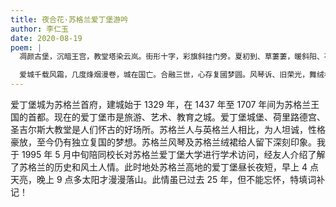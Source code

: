 ```yaml
---
title: 夜合花·苏格兰爱丁堡游吟
author: 李仁玉
date: 2020-08-19
poem: |
  凋颜古堡，沉暗王宫，教堂塔染云岚。街形十字，彩旗斜挂门旁。夏初到、草萋萋，暖斜阳、花沁幽香。八方游客，熙熙攘攘，各式衣妆。

  爱城千载风霜，几度烽烟漫卷，城在国亡。合融三世，心存复國梦圆。风琴诉、旧荣光，舞绒裙、情意飞扬。斑澜高地，无眠短夜，吟阙持觞。
---
```


爱丁堡城为苏格兰首府，建城始于 1329 年，在 1437 年至 1707 年间为苏格兰王国的首都。现在的爱丁堡市是旅游、艺术、教育之城。爱丁堡城堡、荷里路德宫、圣吉尔斯大教堂是人们怀古的好场所。苏格兰人与英格兰人相比，为人坦诚，性格豪放，至今仍有独立复国的梦想。苏格兰风琴及苏格兰绒裙给人留下深刻印象。我于 1995 年 5 月中旬陪同校长对苏格兰爱丁堡大学进行学术访问，经友人介绍了解了苏格兰的历史和风土人情。此时地处苏格兰高地的爱丁堡昼长夜短，早上 4 点天亮，晚上 9 点多太阳才漫漫落山。此情虽已过去 25 年，但不能忘怀，特填词补记！
